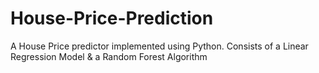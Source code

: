 # House-Price-Prediction
A House Price predictor implemented using Python. Consists of a Linear Regression Model &amp; a Random Forest Algorithm
